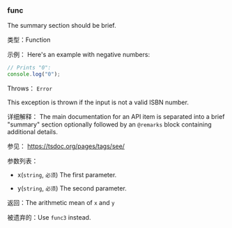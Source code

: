 
### func


The summary section should be brief.


类型：Function


示例：
Here's an example with negative numbers:
```ts
// Prints "0":
console.log("0");
```


Throws：
`Error`

This exception is thrown if the input is not a valid ISBN number.


详细解释：
The main documentation for an API item is separated into a brief "summary" section optionally followed by an `@remarks` block containing additional details.


参见：
https://tsdoc.org/pages/tags/see/


参数列表：

- x(`string`, `必须`) The first parameter.




- y(`string`, `必须`) The second parameter.





返回：The arithmetic mean of `x` and `y`


被遗弃的：Use `func3` instead.
